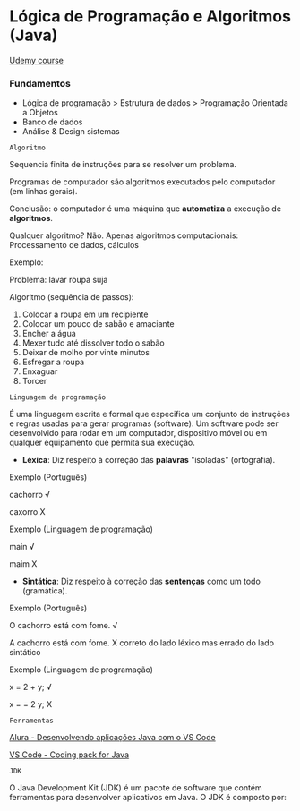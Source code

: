 # Lógica de Programação e Algoritmos (Java)

[Udemy course](https://www.udemy.com/course/java-curso-logica-de-programacao/)

### Fundamentos 

* Lógica de programação > Estrutura de dados > Programação Orientada a Objetos
* Banco de dados
* Análise & Design sistemas

```Algoritmo``` 

Sequencia finita de instruções para se resolver um problema. 

Programas de computador são algoritmos executados pelo computador (em linhas gerais). 

Conclusão: o computador é uma máquina que **automatiza** a execução de **algoritmos**.

Qualquer algoritmo? 
Não. Apenas algoritmos computacionais: Processamento de dados, cálculos

Exemplo: 

Problema: lavar roupa suja 

Algoritmo (sequência de passos):
1) Colocar a roupa em um recipiente
2) Colocar um pouco de sabão e amaciante
3) Encher a água
4) Mexer tudo até dissolver todo o sabão
5) Deixar de molho por vinte minutos
6) Esfregar a roupa
7) Enxaguar
8) Torcer

```Linguagem de programação```

É uma linguagem escrita e formal que especifica um conjunto de instruções e regras usadas para gerar programas (software). Um software pode ser desenvolvido para rodar em um computador, dispositivo móvel ou em qualquer equipamento que permita sua execução.

* **Léxica**: Diz respeito à correção das **palavras** "isoladas" (ortografia).

Exemplo (Português)

cachorro √ 

caxorro X

Exemplo (Linguagem de programação)

main √

maim X

* **Sintática**: Diz respeito à correção das **sentenças** como um todo (gramática).

Exemplo (Português)

O cachorro está com fome. √

A cachorro está com fome. X correto do lado léxico mas errado do lado sintático

Exemplo (Linguagem de programação)

x = 2 + y; √ 

x = = 2 y; X

```Ferramentas```

[Alura - Desenvolvendo aplicações Java com o VS Code](https://www.alura.com.br/artigos/desenvolvendo-aplicacoes-java-vs-code?utm_term=&utm_campaign=%5BSearch%5D+%5BPerformance%5D+-+Dynamic+Search+Ads+-+Artigos+e+Conte%C3%BAdos&utm_source=adwords&utm_medium=ppc&hsa_acc=7964138385&hsa_cam=11384329873&hsa_grp=164240702375&hsa_ad=703853654617&hsa_src=g&hsa_tgt=aud-409949667484:dsa-2276348409543&hsa_kw=&hsa_mt=&hsa_net=adwords&hsa_ver=3&gad_source=1&gclid=CjwKCAjw6c63BhAiEiwAF0EH1HoSTtmapfxfzCLFsiqzD5Thzi0vmb3RwemK9kT4QBdhELEvd1WqpBoC7UQQAvD_BwE)

[VS Code - Coding pack for Java](https://code.visualstudio.com/docs/java/java-tutorial#_coding-pack-for-java)

```JDK```

O Java Development Kit (JDK) é um pacote de software que contém ferramentas para desenvolver aplicativos em Java. O JDK é composto por:








